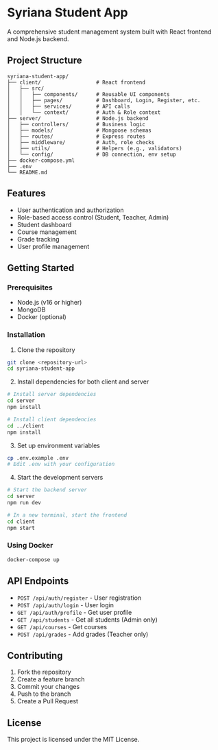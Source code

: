 # Syriana Student App

A comprehensive student management system built with React frontend and Node.js backend.

## Project Structure

```
syriana-student-app/
├── client/                  # React frontend
│   ├── src/
│   │   ├── components/      # Reusable UI components
│   │   ├── pages/           # Dashboard, Login, Register, etc.
│   │   ├── services/        # API calls
│   │   └── context/         # Auth & Role context
├── server/                  # Node.js backend
│   ├── controllers/         # Business logic
│   ├── models/              # Mongoose schemas
│   ├── routes/              # Express routes
│   ├── middleware/          # Auth, role checks
│   ├── utils/               # Helpers (e.g., validators)
│   └── config/              # DB connection, env setup
├── docker-compose.yml
├── .env
└── README.md
```

## Features

- User authentication and authorization
- Role-based access control (Student, Teacher, Admin)
- Student dashboard
- Course management
- Grade tracking
- User profile management

## Getting Started

### Prerequisites

- Node.js (v16 or higher)
- MongoDB
- Docker (optional)

### Installation

1. Clone the repository
```bash
git clone <repository-url>
cd syriana-student-app
```

2. Install dependencies for both client and server
```bash
# Install server dependencies
cd server
npm install

# Install client dependencies
cd ../client
npm install
```

3. Set up environment variables
```bash
cp .env.example .env
# Edit .env with your configuration
```

4. Start the development servers
```bash
# Start the backend server
cd server
npm run dev

# In a new terminal, start the frontend
cd client
npm start
```

### Using Docker

```bash
docker-compose up
```

## API Endpoints

- `POST /api/auth/register` - User registration
- `POST /api/auth/login` - User login
- `GET /api/auth/profile` - Get user profile
- `GET /api/students` - Get all students (Admin only)
- `GET /api/courses` - Get courses
- `POST /api/grades` - Add grades (Teacher only)

## Contributing

1. Fork the repository
2. Create a feature branch
3. Commit your changes
4. Push to the branch
5. Create a Pull Request

## License

This project is licensed under the MIT License.